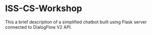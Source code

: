 # ISS-CS-Workshop

This a brief description of a simplified chatbot built using Flask server connected to DialogFlow V2 API.
